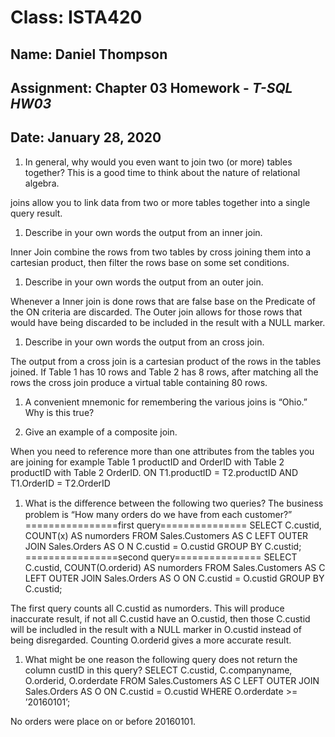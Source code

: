 # **Class: ISTA420**
## **Name:**   Daniel Thompson
## **Assignment:** Chapter 03 Homework - *T-SQL HW03*
## **Date:** January 28, 2020


1. In general, why would you even want to join two (or more) tables together? This is a good time to think about the nature of relational algebra.

joins allow you to link data from two or more tables together into a single query result.

1. Describe in your own words the output from an inner join.

Inner Join combine the rows from two tables by cross joining them into a cartesian product, then filter the rows base on some set conditions.

1. Describe in your own words the output from an outer join.

Whenever a Inner join is done rows that are false base on the Predicate of the ON criteria are discarded. The Outer join allows for those rows that would have being discarded to be included in the result with a NULL marker.

1. Describe in your own words the output from an cross join.

The output from a cross join is a cartesian product of the rows in the tables joined. If Table 1 has 10 rows and Table 2 has 8 rows, after matching all the rows the cross join produce a virtual table containing 80 rows.


1. A convenient mnemonic for remembering the various joins is “Ohio.” Why is this true?

1. Give an example of a composite join.

When you need to reference more than one attributes from the tables you are joining for example Table 1 productID and OrderID with Table 2 productID with Table 2 OrderID.
ON T1.productID = T2.productID
AND T1.OrderID = T2.OrderID

1. What is the diﬀerence between the following two queries? The business problem is “How many orders do we have from each customer?”
================first query===============
SELECT C.custid, COUNT(x) AS numorders
FROM Sales.Customers AS C
LEFT OUTER JOIN Sales.Orders AS O
N C.custid = O.custid
GROUP BY C.custid;
================second query===============
SELECT C.custid, COUNT(O.orderid) AS numorders
FROM Sales.Customers AS C
LEFT OUTER JOIN Sales.Orders AS O
ON C.custid = O.custid
GROUP BY C.custid;

The first query counts all C.custid as numorders. This will produce inaccurate result, if not all C.custid have an O.custid, then those C.custid will be includled in the result with a NULL marker in O.custid instead of being disregarded. Counting O.orderid gives a more accurate result.

1. What might be one reason the following query does not return the column custID in this query?
SELECT C.custid, C.companyname, O.orderid, O.orderdate
FROM Sales.Customers AS C
LEFT OUTER JOIN Sales.Orders AS O
ON C.custid = O.custid
WHERE O.orderdate >= ’20160101’;

No orders were place on or before 20160101.
